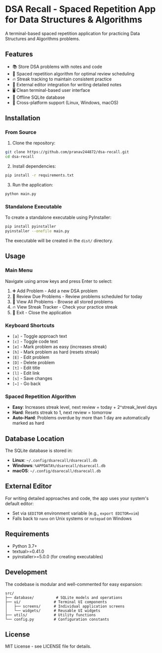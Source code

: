# DSA Recall - Spaced Repetition App for Data Structures & Algorithms

A terminal-based spaced repetition application for practicing Data Structures and Algorithms problems.

## Features

- 📚 Store DSA problems with notes and code
- 🧠 Spaced repetition algorithm for optimal review scheduling
- 🔥 Streak tracking to maintain consistent practice
- 📝 External editor integration for writing detailed notes
- 🖥️ Clean terminal-based user interface
- 💾 Offline SQLite database
- 🔄 Cross-platform support (Linux, Windows, macOS)

## Installation

### From Source

1. Clone the repository:
```bash
git clone https://github.com/pranav244872/dsa-recall.git
cd dsa-recall
```

2. Install dependencies:
```bash
pip install -r requirements.txt
```

3. Run the application:
```bash
python main.py
```

### Standalone Executable

To create a standalone executable using PyInstaller:

```bash
pip install pyinstaller
pyinstaller --onefile main.py
```

The executable will be created in the `dist/` directory.

## Usage

### Main Menu

Navigate using arrow keys and press Enter to select:

1. ➕ Add Problem - Add a new DSA problem
2. 📅 Review Due Problems - Review problems scheduled for today
3. 📖 View All Problems - Browse all stored problems
4. 🔥 View Streak Tracker - Check your practice streak
5. 🚪 Exit - Close the application

### Keyboard Shortcuts

- `[a]` - Toggle approach text
- `[c]` - Toggle code text
- `[e]` - Mark problem as easy (increases streak)
- `[h]` - Mark problem as hard (resets streak)
- `[E]` - Edit problem
- `[D]` - Delete problem
- `[t]` - Edit title
- `[l]` - Edit link
- `[s]` - Save changes
- `[←]` - Go back

### Spaced Repetition Algorithm

- **Easy**: Increases streak level, next review = today + 2^streak_level days
- **Hard**: Resets streak to 1, next review = tomorrow
- **Auto-Hard**: Problems overdue by more than 1 day are automatically marked as hard

## Database Location

The SQLite database is stored in:

- **Linux**: `~/.config/dsarecall/dsarecall.db`
- **Windows**: `%APPDATA%/dsarecall/dsarecall.db`
- **macOS**: `~/.config/dsarecall/dsarecall.db`

## External Editor

For writing detailed approaches and code, the app uses your system's default editor:

- Set via `$EDITOR` environment variable (e.g., `export EDITOR=vim`)
- Falls back to `nano` on Unix systems or `notepad` on Windows

## Requirements

- Python 3.7+
- textual>=0.41.0
- pyinstaller>=5.0.0 (for creating executables)

## Development

The codebase is modular and well-commented for easy expansion:

```
src/
├── database/          # SQLite models and operations
├── ui/               # Terminal UI components
│   ├── screens/      # Individual application screens
│   └── widgets/      # Reusable UI widgets
├── utils/            # Utility functions
└── config.py         # Configuration constants
```

## License

MIT License - see LICENSE file for details.
